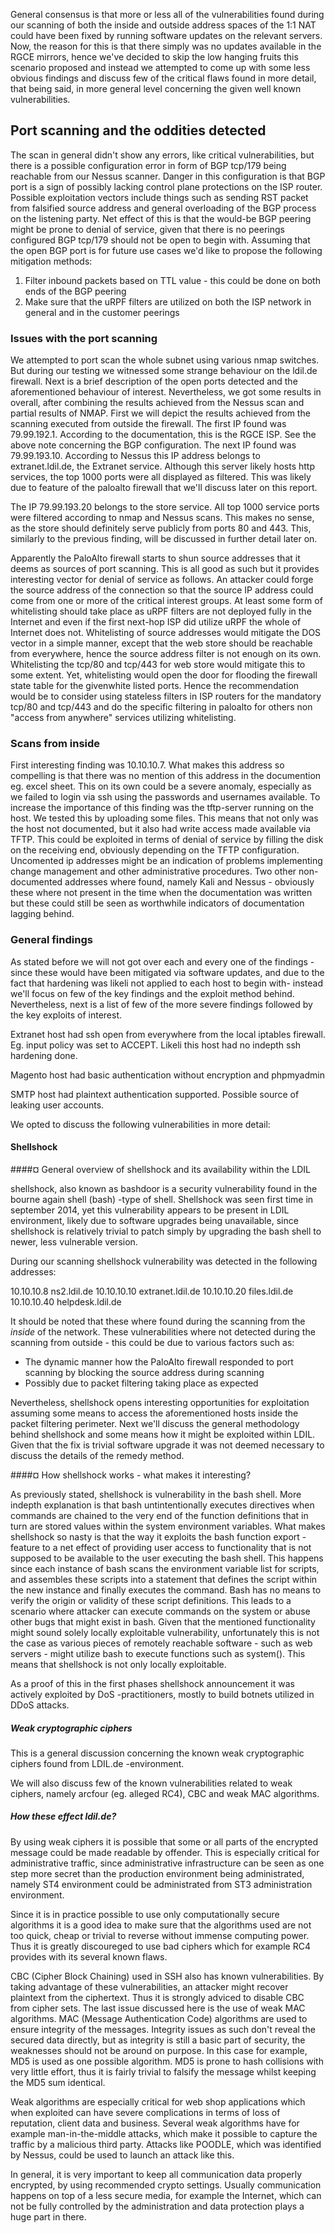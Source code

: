 General consensus is that more or less all of the vulnerabilities found during our scanning of both the inside and outside address spaces of the 1:1 NAT could have been fixed by running software updates on the relevant servers.
Now, the reason for this is that there simply was no updates available in the RGCE mirrors, hence we've decided to skip the low hanging fruits this scenario proposed and instead we attempted to come up with some less obvious findings and discuss few of the critical flaws found in more detail, that being said, in more general level concerning the given well known vulnerabilities.

## Port scanning and the oddities detected

The scan in general didn't show any errors, like critical vulnerabilities, but there is a possible configuration error in form of BGP tcp/179 being reachable from our Nessus scanner. Danger in this configuration is that BGP port is a sign of possibly lacking control plane protections on the ISP router. Possible exploitation vectors include things such as sending RST packet from falsified source address and general overloading of the BGP process on the listening party. Net effect of this is that the would-be BGP peering might be prone to denial of service, given that there is no peerings configured BGP tcp/179 should not be open to begin with. Assuming that the open BGP port is for future use cases we'd like to propose the following mitigation methods:

1) Filter inbound packets based on TTL value - this could be done on both ends of the BGP peering
2) Make sure that the uRPF filters are utilized on both the ISP network in general and in the customer peerings 

### Issues with the port scanning

We attempted to port scan the whole subnet using various nmap switches. But during our testing we witnessed some strange behaviour on the ldil.de firewall. Next is a brief description of the open ports detected and the aforementioned behaviour of interest.
Nevertheless, we got some results in overall, after combining the results achieved from the Nessus scan and partial results of NMAP. First we will depict the results achieved from the scanning executed from outside the firewall.
The first IP found was 79.99.192.1. According to the documentation, this is the RGCE ISP. See the above note concerning the BGP configuration. 
The next IP found was 79.99.193.10. According to Nessus this IP address belongs to extranet.ldil.de, the Extranet service. Although this server likely hosts http services, the top 1000 ports were all displayed as filtered.
This was likely due to feature of the paloalto firewall that we'll discuss later on this report.

The IP 79.99.193.20 belongs to the store service. All top 1000 service ports were filtered according to nmap and Nessus scans. This makes no sense, as the store should definitely serve publicly from ports 80 and 443.
This, similarly to the previous finding, will be discussed in further detail later on.

Apparently the PaloAlto firewall starts to shun source addresses that it deems as sources of port scanning. This is all good as such but it provides interesting vector for denial of service as follows. An attacker could forge the source address of the connection so that the source IP address could come from one or more of the critical interest groups. At least some form of whitelisting should take place as uRPF filters are not deployed fully in the Internet and even if the first next-hop ISP did utilize uRPF the whole of Internet does not. Whitelisting of source addresses would mitigate the DOS vector in a simple manner, except that the web store should be reachable from everywhere, hence the source address filter is not enough on its own. Whitelisting the tcp/80 and tcp/443 for web store would mitigate this to some extent. Yet, whitelisting would open the door for flooding the firewall state table for the givenwhite listed ports. Hence the recommendation would be to consider using stateless filters in ISP routers for the mandatory tcp/80 and tcp/443 and do the specific filtering in paloalto for others non "access from anywhere" services utilizing whitelisting.

### Scans from inside

First interesting finding was 10.10.10.7. What makes this address so compelling is that there was no mention of this address in the documention eg. excel sheet. This on its own could be a severe anomaly, especially as we failed to login via ssh using the passwords and usernames available. To increase the importance of this finding was the tftp-server running on the host. We tested this by uploading some files. This means that not only was the host not documented, but it also had write access made available via TFTP. This could be exploited in terms of denial of service by filling the disk on the receiving end, obviously depending on the TFTP configuration. Uncomented ip addresses might be an indication of problems implementing change management and other administrative procedures. Two other non-documented addresses where found, namely Kali and Nessus - obviously these where not present in the time when the documentation was written but these could still be seen as worthwhile indicators of documentation lagging behind.

### General findings

As stated before we will not got over each and every one of the findings - since these would have been mitigated via software updates, and due to the fact that hardening was likeli not applied to each host to begin with- instead we'll focus on few of the key findings and the exploit method behind. Nevertheless, next is a list of few of the more severe findings followed by the key exploits of interest.

Extranet host had ssh open from everywhere from the local iptables firewall. Eg. input policy was set to ACCEPT.
Likeli this host had no indepth ssh hardening done.

Magento host had basic authentication without encryption and phpmyadmin 

SMTP host had plaintext authentication supported. Possible source of leaking user accounts.

We opted to discuss the following vulnerabilities in more detail:

#### Shellshock

####¤ General overview of shellshock and its availability within the LDIL

shellshock, also known as bashdoor is a security vulnerability found in the bourne again shell (bash) -type of shell.
Shellshock was seen first time in september 2014, yet this vulnerability appears to be present in LDIL environment, likely due to software upgrades being unavailable, since shellshock is relatively trivial to patch simply by upgrading the bash shell to newer, less vulnerable version.

During our scanning shellshock vulnerability was detected in the following addresses:

10.10.10.8 ns2.ldil.de
10.10.10.10 extranet.ldil.de
10.10.10.20 files.ldil.de
10.10.10.40 helpdesk.ldil.de

It should be noted that these where found during the scanning from the *inside* of the network.
These vulnerabilities where not detected during the scanning from outside - this could be due to various factors such as:

* The dynamic manner how the PaloAlto firewall responded to port scanning by blocking the source address during scanning
* Possibly due to packet filtering taking place as expected

Nevertheless, shellshock opens interesting opportunities for exploitation assuming some means to access the aforementioned hosts inside the packet filtering perimeter. 
Next we'll discuss the general methodology behind shellshock and some means how it might be exploited within LDIL.
Given that the fix is trivial software upgrade it was not deemed necessary to discuss the details of the remedy method.

####¤ How shellshock works - what makes it interesting?

As previously stated, shellshock is vulnerability in the bash shell. More indepth explanation is that bash untintentionally executes directives when commands are chained to the very end of the function definitions that in turn are stored values within the system environment variables.
What makes shellshock so nasty is that the way it exploits the bash function export -feature to a net effect of providing user access to functionality that is not supposed to be available to the user executing the bash shell.
This happens since each instance of bash scans the environment variable list for scripts, and assembles these scripts into a statement that defines the script within the new instance and finally executes the command. Bash has no means to verify the origin or validity of these script definitions. This leads to a scenario where attacker can execute commands on the system or abuse other bugs that might exist in bash.
Given that the mentioned functionality might sound solely locally exploitable vulnerability, unfortunately this is not the case as various pieces of remotely reachable software - such as web servers - might utilize bash to execute functions such as system(). This means that shellshock is not only locally exploitable.

As a proof of this in the first phases shellshock announcement it was actively exploited by DoS -practitioners, mostly to build botnets utilized in DDoS attacks.

##### Weak cryptographic ciphers

This is a general discussion concerning the known weak cryptographic ciphers found from LDIL.de -environment.

We will also discuss few of the known vulnerabilities related to weak ciphers, namely arcfour (eg. alleged RC4), CBC and weak MAC algorithms. 

##### How these effect ldil.de?

By using weak ciphers it is possible that some or all parts of the encrypted message could be made readable by offender. This is especially critical for administrative traffic, since administrative infrastructure can be seen as one step more secret than the production environment being administrated, namely ST4 environment could be administrated from ST3 administration environment.           

Since it is in practice possible to use only computationally secure algorithms it is a good idea to make sure that the algorithms used are not too quick, cheap or trivial to reverse without immense computing power. Thus it is greatly discoureged to use bad ciphers which for example RC4 provides with its several known flaws.

CBC (Cipher Block Chaining) used in SSH also has known vulnerabilities. By taking advantage of these vulnerabilities, an attacker might recover plaintext from the ciphertext. Thus it is strongly adviced to disable CBC from cipher sets. The last issue discussed here is the use of weak MAC algorithms. MAC (Message Authentication Code) algorithms are used to ensure integrity of the messages. Integrity issues as such don't reveal the secured data directly, but as integrity is still a basic part of security, the weaknesses should not be around on purpose. In this case for example, MD5 is used as one possible algorithm. MD5 is prone to hash collisions with very little effort, thus it is fairly trivial to falsify the message whilst keeping the MD5 sum identical.
 
Weak algorithms are especially critical for web shop applications which when exploited can have severe complications in terms of loss of reputation, client data and business. Several weak algorithms have for example man-in-the-middle attacks, which make it possible to capture the traffic by a malicious third party. Attacks like POODLE, which was identified by Nessus, could be used to launch an attack like this.

In general, it is very important to keep all communication data properly encrypted, by using recommended crypto settings. Usually communication happens on top of a less secure media, for example the Internet, which can not be fully controlled by the administration and data protection plays a huge part in there.


